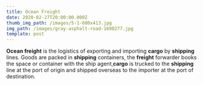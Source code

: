 ```yaml
---
title: Ocean Freight
date: 2020-02-27T20:00:00.000Z
thumb_img_path: /images/5-1-600x413.jpg
img_path: /images/gray-asphalt-road-1698277.jpg
template: post
---
```

<!--StartFragment-->

**Ocean freight** is the logistics of exporting and importing **cargo** by **shipping** lines. Goods are packed in **shipping** containers, the **freight** forwarder books the space or container with the ship agent,**cargo** is trucked to the **shipping** line at the port of origin and shipped overseas to the importer at the port of destination.

<!--EndFragment-->
